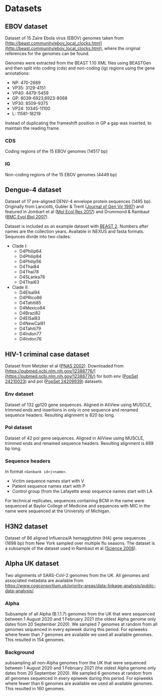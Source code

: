 # Datasets

## EBOV dataset
Dataset of 15 Zaïre Ebola virus (EBOV) genomes taken from [http://beast.community/ebov_local_clocks.html](http://beast.community/ebov_local_clocks.html), where the original references for the genomes can be found.

Genomes were extracted from the BEAST 1.10 XML files using BEASTGen and then split into coding (cds) and non-coding (ig) regions using the gene annotations:

- NP:		470-2689
- VP35:	3129-4151
- VP40:	4479-5459
- GP:		6039-6923,6923-8068
- VP30:	8509-9375
- VP24:	10345-11100
- L:		11581-18219 

Instead of duplicating the frameshift position in GP a gap was inserted, to maintain the reading frame. 

### CDS 
Coding regions of the 15 EBOV genomes (14517 bp)

### IG
Non-coding regions of the 15 EBOV genomes (4449 bp)


## Dengue-4 dataset
Dataset of 17 pre-aligned DENV-4 envelope protein sequences (1485 bp). Originally from Lanciotti, Gubler & Trent ([Journal of Gen Vir 1997](https://www.microbiologyresearch.org/content/journal/jgv/10.1099/0022-1317-78-9-2279)) and featured in Jombart et al ([Mol Ecol Res 2017](https://onlinelibrary.wiley.com/doi/abs/10.1111/1755-0998.12676a)) and Drummond & Rambaut ([BMC Evol Biol 2007](http://dx.doi.org/10.1186/1471-2148-7-214)).

Dataset is included as an example dataset with [BEAST 2](https://beast2.org). Numbers after names are the collection years. Available in NEXUS and fasta formats. Sequnces divide into two clades:

- Clade I:
	- D4Philip64
	- D4Philip84
	- D4Philip56
	- D4Thai84
	- D4Thai78
	- D4SLanka78
	- D4Thai63
- Clade II:
	- D4Elsal94
	- D4PRico86
	- D4Tahiti85
	- D4Mexico84
	- D4Brazi82
	- D4ElSal83
	- D4NewCal81
	- D4Tahiti79
	- D4Indon77
	- D4Indon76



## HIV-1 criminal case dataset
Dataset from Metzker et al ([PNAS 2002](http://www.pnas.org/content/99/22/14292)). Downloaded from [https://pubmed.ncbi.nlm.nih.gov/12388776/](https://pubmed.ncbi.nlm.nih.gov/12388776/) for both env ([PopSet 24210023](https://www.ncbi.nlm.nih.gov/popset/24210023)) and pol ([PopSet 24209939](https://www.ncbi.nlm.nih.gov/popset/24209939)) datasets.


### Env dataset 
Dataset of 132 gp120 gene sequences. Aligned in AliView using MUSCLE, trimmed ends and insertions in only in one sequence and renamed sequence headers. Resulting alignment is 820 bp long.


### Pol dataset 
Dataset of 42 pol gene sequences. Aligned in AliView using MUSCLE, trimmed ends and renamed sequence headers. Resulting alignment is 689 bp long.


### Sequence headers
In format `<Genbank id>|<name>`.

- Victim sequence names start with V
- Patient sequence names start with P
- Control group (from the Lafayette area) sequence names start with LA

For technical replicates, sequences containing BCM in the name were sequenced at Baylor College of Medicine and sequences with MIC in the name were sequenced at the University of Michigan. 


## H3N2 dataset
Dataset of 86 aligned Influenza/A hemagglutinin (HA) gene sequences (1698 bp) from New York sampled over multiple flu seasons. The dataset is a subsample of the dataset used in Rambaut et al ([Science 2008](http://www.nature.com/nature/journal/v453/n7195/full/nature06945.html)).

## Alpha UK dataset
Two alignments of SARS-CoV-2 genomes from the UK. All genomes and associated 
metadata are available from https://www.cogconsortium.uk/priority-areas/data-linkage-analysis/public-data-analysis/.

### Alpha
Subsample of all Alpha (B.1.1.7) genomes from the UK that were sequenced between 
1 August 2020 and 1 February 2021 (the oldest Alpha genome only dates from 20 September 2020). 
We sampled 7 genomes at random from all genomes sequenced in every epiweek during this 
period. For epiweeks where fewer than 7 genomes are available we used all 
available genomes. This resulted in 154 genomes. 

### Background
subsampling all non-Alpha genomes from the UK that were sequenced between 
1 August 2020 and 1 February 2021 (the oldest Alpha genome only dates from 20 September 2020). 
We sampled 6 genomes at random from all genomes sequenced in every epiweek during this 
period. For epiweeks where fewer than 6 genomes are available we used all 
available genomes. This resulted in 160 genomes. 
